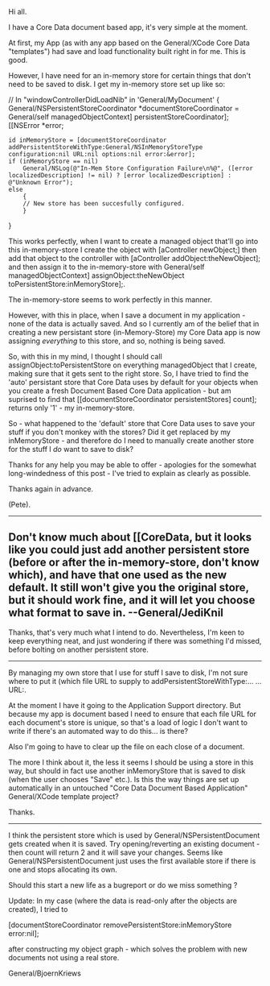 

Hi all.

I have a Core Data document based app, it's very simple at the moment.

At first, my App (as with any app based on the General/XCode Core Data "templates") had save and load functionality built right in for me. This is good.

However, I have need for an in-memory store for certain things that don't need to be saved to disk. I get my in-memory store set up like so:

    
// In "windowControllerDidLoadNib" in 'General/MyDocument'
{
	General/NSPersistentStoreCoordinator *documentStoreCoordinator = General/self managedObjectContext] persistentStoreCoordinator];
	[[NSError *error;
	
	id inMemoryStore = [documentStoreCoordinator addPersistentStoreWithType:General/NSInMemoryStoreType configuration:nil URL:nil options:nil error:&error];
	if (inMemoryStore == nil) 
		General/NSLog(@"In-Mem Store Configuration Failure\n%@", ([error localizedDescription] != nil) ? [error localizedDescription] : @"Unknown Error");
	else
		{
		// New store has been succesfully configured.
		}
}


This works perfectly, when I want to create a managed object that'll go into this in-memory-store I create the object with     [aController newObject;] then add that object to the controller with     [aController addObject:theNewObject]; and then assign it to the in-memory-store with     General/self managedObjectContext] assignObject:theNewObject toPersistentStore:inMemoryStore];.

The in-memory-store seems to work perfectly in this manner.

However, with this in place, when I save a document in my application - none of the data is actually saved. And so I currently am of the belief that in creating a new persistant store (in-Memory-Store) my Core Data app is now assigning *everything* to this store, and so, nothing is being saved.

So, with this in my mind, I thought I should call     assignObject:toPersistentStore on everything managedObject that I create, making sure that it gets sent to the right store. So, I have tried to find the 'auto' persistant store that Core Data uses by default for your objects when you create a fresh Document Based Core Data application - but am suprised to find that     [[documentStoreCoordinator persistentStores] count]; returns only '1' - my in-memory-store.

So - what happened to the 'default' store that Core Data uses to save your stuff if you don't monkey with the stores? Did it get replaced by my inMemoryStore - and therefore do I need to manually create another store for the stuff I *do* want to save to disk?

Thanks for any help you may be able to offer - apologies for the somewhat long-windedness of this post - I've tried to explain as clearly as possible.

Thanks again in advance.

(Pete).

----
Don't know much about [[CoreData, but it looks like you could just add another persistent store (before or after the in-memory-store, don't know which), and have that one used as the new default. It still won't give you the original store, but it should work fine, and it will let you choose what format to save in. --General/JediKnil
----

Thanks, that's very much what I intend to do. Nevertheless, I'm keen to keep everything neat, and just wondering if there was something I'd missed, before bolting on another persistent store.

----

By managing my own store that I use for stuff I save to disk, I'm not sure where to put it (which file URL to supply to     addPersistentStoreWithType:... ... URL:.

At the moment I have it going to the Application Support directory. But because my app is document based I need to ensure that each file URL for each document's store is unique, so that's a load of logic I don't want to write if there's an automated way to do this... is there?

Also I'm going to have to clear up the file on each close of a document.

The more I think about it, the less it seems I should be using a store in this way, but should in fact use another inMemoryStore that is saved to disk (when the user chooses "Save" etc.). Is this the way things are set up automatically in an untouched "Core Data Document Based Application" General/XCode template project?

Thanks.

----

I think the persistent store which is used by General/NSPersistentDocument gets created when it is saved.
Try opening/reverting an existing document - then count will return 2 and it will save your changes.
Seems like General/NSPersistentDocument just uses the first available store if there is one and
stops allocating its own.

Should this start a new life as a bugreport or do we miss something ?

Update: 
In my case (where the data is read-only after the objects are created), I tried to 

    
[documentStoreCoordinator removePersistentStore:inMemoryStore error:nil];


after constructing my object graph - which solves the problem with new documents not using a real store.

General/BjoernKriews